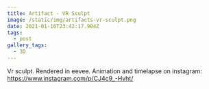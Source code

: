 ```yaml
---
title: Artifact - VR Sculpt
image: /static/img/artifacts-vr-sculpt.png
date: 2021-01-16T23:42:17.904Z
tags:
  - post
gallery_tags:
  - 3D
---
```


Vr sculpt. Rendered in eevee. Animation and timelapse on instagram: https://www.instagram.com/p/CJ4c9_-Hvht/